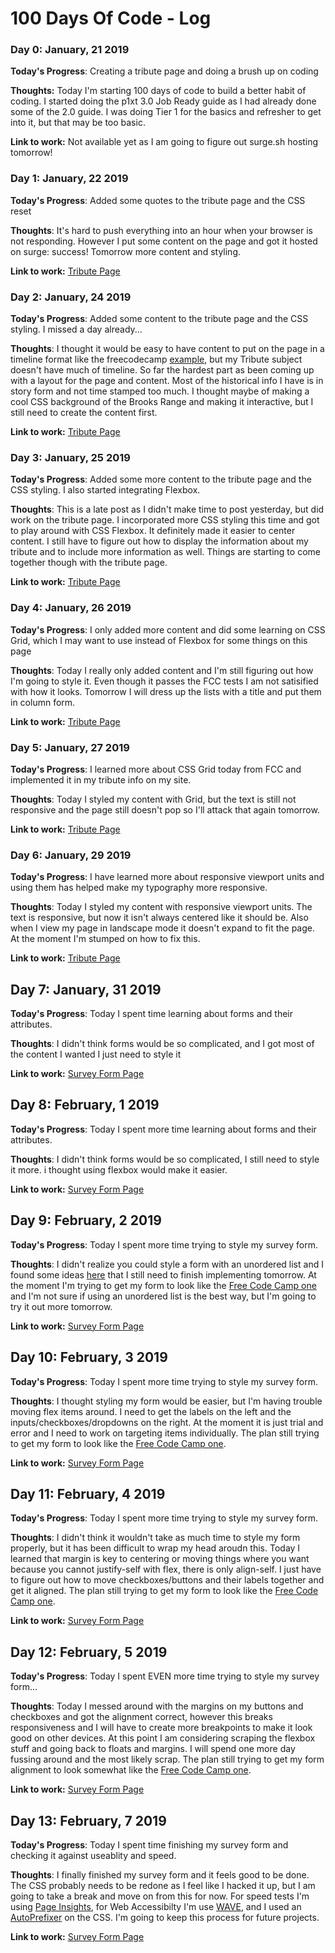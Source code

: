 # 100 Days Of Code - Log

### Day 0: January, 21 2019 

**Today's Progress**: Creating a tribute page and doing a brush up on coding

**Thoughts:** Today I'm starting 100 days of code to build a better habit of coding. I started doing the p1xt 3.0 Job Ready guide as I had already done some of the 2.0 guide. I was doing Tier 1 for the basics and refresher to get into it, but that may be too basic.

**Link to work:** Not available yet as I am going to figure out surge.sh hosting tomorrow!

### Day 1: January, 22 2019

**Today's Progress**: Added some quotes to the tribute page and the CSS reset

**Thoughts**: It's hard to push everything into an hour when your browser is not responding. However I put some content on the page and got it hosted on surge: success! Tomorrow more content and styling.

**Link to work:** [Tribute Page](http://chemical-railway.surge.sh/)

### Day 2: January, 24 2019

**Today's Progress**: Added some content to the tribute page and the CSS styling. I missed a day already...

**Thoughts**: I thought it would be easy to have content to put on the page in a timeline format like the freecodecamp [example](https://codepen.io/freeCodeCamp/full/zNqgVx), but my Tribute subject doesn't have much of timeline. So far the hardest part as been coming up with a layout for the page and content. Most of the historical info I have is in story form and not time stamped too much. I thought maybe of making a cool CSS background of the Brooks Range and making it interactive, but I still need to create the content first.

**Link to work:** [Tribute Page](http://chemical-railway.surge.sh/)

### Day 3: January, 25 2019

**Today's Progress**: Added some more content to the tribute page and the CSS styling. I also started integrating Flexbox.

**Thoughts**: This is a late post as I didn't make time to post yesterday, but did work on the tribute page. I incorporated more CSS styling this time and got to play around with CSS Flexbox. It definitely made it easier to center content. I still have to figure out how to display the information about my tribute and to include more information as well. Things are starting to come together though with the tribute page.

**Link to work:** [Tribute Page](http://chemical-railway.surge.sh/)

### Day 4: January, 26 2019

**Today's Progress**: I only added more content and did some learning on CSS Grid, which I may want to use instead of Flexbox for some things on this page

**Thoughts**: Today I really only added content and I'm still figuring out how I'm going to style it. Even though it passes the FCC tests I am not satisified with how it looks. Tomorrow I will dress up the lists with a title and put them in column form.

**Link to work:** [Tribute Page](http://chemical-railway.surge.sh/)

### Day 5: January, 27 2019

**Today's Progress**: I learned more about CSS Grid today from FCC and implemented it in my tribute info on my site.

**Thoughts**: Today I styled my content with Grid, but the text is still not responsive and the page still doesn't pop so I'll attack that again tomorrow.

**Link to work:** [Tribute Page](http://chemical-railway.surge.sh/)

### Day 6: January, 29 2019

**Today's Progress**: I have learned more about responsive viewport units and using them has helped make my typography more responsive.

**Thoughts**: Today I styled my content with responsive viewport units. The text is responsive, but now it isn't always centered like it should be. Also when I view my page in landscape mode it doesn't expand to fit the page. At the moment I'm stumped on how to fix this.

**Link to work:** [Tribute Page](http://chemical-railway.surge.sh/)

## Day 7: January, 31 2019

**Today's Progress**: Today I spent time learning about forms and their attributes. 

**Thoughts**: I didn't think forms would be so complicated, and I got most of the content I wanted I just need to style it

**Link to work:** [Survey Form Page](http://disagreeable-quiet.surge.sh)

## Day 8: February, 1 2019

**Today's Progress**: Today I spent more time learning about forms and their attributes. 

**Thoughts**: I didn't think forms would be so complicated, I still need to style it more. i thought using flexbox would make it easier.

**Link to work:** [Survey Form Page](http://disagreeable-quiet.surge.sh)

## Day 9: February, 2 2019

**Today's Progress**: Today I spent more time trying to style my survey form.

**Thoughts**: I didn't realize you could style a form with an unordered list and I found some ideas [here](https://webdesign.tutsplus.com/tutorials/building-responsive-forms-with-flexbox--cms-26767) that I still need to finish implementing tomorrow. At the  moment I'm trying to get my form to look like the [Free Code Camp one](https://codepen.io/freeCodeCamp/full/VPaoNP) and I'm not sure if using an unordered list is the best way, but I'm going to try it out more tomorrow.

**Link to work:** [Survey Form Page](http://disagreeable-quiet.surge.sh)

## Day 10: February, 3 2019

**Today's Progress**: Today I spent more time trying to style my survey form.

**Thoughts**: I thought styling my form would be easier, but I'm having trouble moving flex items around. I need to get the labels on the left and the inputs/checkboxes/dropdowns on the right. At the moment it is just trial and error and I need to work on targeting items individually. The plan still trying to get my form to look like the [Free Code Camp one](https://codepen.io/freeCodeCamp/full/VPaoNP).

**Link to work:** [Survey Form Page](http://disagreeable-quiet.surge.sh)

## Day 11: February, 4 2019

**Today's Progress**: Today I spent more time trying to style my survey form.

**Thoughts**: I didn't think it wouldn't take as much time to style my form properly, but it has been difficult to wrap my head aroudn this. Today I learned that margin is key to centering or moving things where you want because you cannot justify-self with flex, there is only align-self.  I just have to figure out how to move checkboxes/buttons and their labels together and get it aligned. The plan still trying to get my form to look like the [Free Code Camp one](https://codepen.io/freeCodeCamp/full/VPaoNP).

**Link to work:** [Survey Form Page](http://disagreeable-quiet.surge.sh)

## Day 12: February, 5 2019

**Today's Progress**: Today I spent EVEN more time trying to style my survey form...

**Thoughts**: Today I messed around with the margins on my buttons and checkboxes and got the alignment correct, however this breaks responsiveness and I will have to create more breakpoints to make it look good on other devices.  At this point I am considering scraping the flexbox stuff and going back to floats and margins. I will spend one more day fussing around and the most likely scrap. The plan still trying to get my form alignment to look somewhat like the [Free Code Camp one](https://codepen.io/freeCodeCamp/full/VPaoNP).

**Link to work:** [Survey Form Page](http://disagreeable-quiet.surge.sh)

## Day 13: February, 7 2019

**Today's Progress**: Today I spent time finishing my survey form and checking it against useablity and speed.

**Thoughts**: I finally finished my survey form and it feels good to be done. The CSS probably needs to be redone as I feel like I hacked it up, but I am going to take a break and move on from this for now. For speed tests I'm using [Page Insights](https://developers.google.com/speed/pagespeed/insights/), for Web Accessibilty I'm use [WAVE](http://wave.webaim.org/), and I used an [AutoPrefixer](https://autoprefixer.github.io/) on the CSS. I'm going to keep this process for future projects.

**Link to work:** [Survey Form Page](http://disagreeable-quiet.surge.sh)
